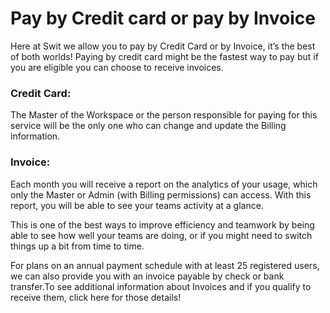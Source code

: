 # Pay by Credit card or pay by Invoice

 Here at Swit we allow you to pay by Credit Card or by Invoice, it’s the best of both worlds! Paying by credit card might be the fastest way to pay but if you are eligible you can choose to receive invoices.

 ### Credit Card:

 The Master of the Workspace or the person responsible for paying for this service will be the only one who can change and update the Billing information.

 ### Invoice:

 Each month you will receive a report on the analytics of your usage, which only the Master or Admin (with Billing permissions) can access. With this report, you will be able to see your teams activity at a glance.

   
This is one of the best ways to improve efficiency and teamwork by being able to see how well your teams are doing, or if you might need to switch things up a bit from time to time.

 For plans on an annual payment schedule with at least 25 registered users, we can also provide you with an invoice payable by check or bank transfer.To see additional information about Invoices and if you qualify to receive them, click here for those details!

 